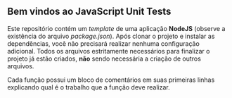 ## Bem vindos ao JavaScript Unit Tests

Este repositório contém um _template_ de uma aplicação **NodeJS** (observe a existência do arquivo _package.json_). Após clonar o projeto e instalar as dependências, você não precisará realizar nenhuma configuração adicional. Todos os arquivos estritamente necessários para finalizar o projeto já estão criados, **não** sendo necessária a criação de outros arquivos.

Cada função possui um bloco de comentários em suas primeiras linhas explicando qual é o trabalho que a função deve realizar.

